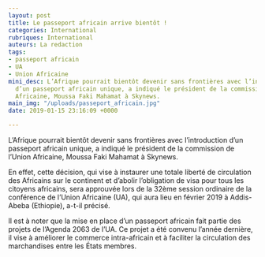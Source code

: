 ```yaml
---
layout: post
title: Le passeport africain arrive bientôt !
categories: International
rubriques: International
auteurs: La redaction
tags:
- passeport africain
- UA
- Union Africaine
mini_desc: L’Afrique pourrait bientôt devenir sans frontières avec l’introduction
  d’un passeport africain unique, a indiqué le président de la commission de l’Union
  Africaine, Moussa Faki Mahamat à Skynews.
main_img: "/uploads/passeport_africain.jpg"
date: 2019-01-15 23:16:09 +0000

---
```

L’Afrique pourrait bientôt devenir sans frontières avec l’introduction d’un passeport africain unique, a indiqué le président de la commission de l’Union Africaine, Moussa Faki Mahamat à Skynews.

En effet, cette décision, qui vise à instaurer une totale liberté de circulation des Africains sur le continent et d’abolir l’obligation de visa pour tous les citoyens africains, sera approuvée lors de la 32ème session ordinaire de la conférence de l’Union Africaine (UA), qui aura lieu en février 2019 à Addis-Abeba (Ethiopie), a-t-il précisé.

Il est à noter que la mise en place d’un passeport africain fait partie des projets de l’Agenda 2063 de l’UA. Ce projet a été convenu l’année dernière, il vise à améliorer le commerce intra-africain et à faciliter la circulation des marchandises entre les États membres.